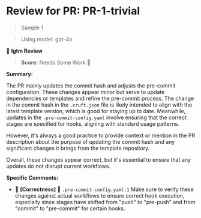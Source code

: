 # Review for PR: PR-1-trivial

> Sample 1

> Using model: gpt-4o


🦉 **lgtm Review**

> **Score:** Needs Some Work 🔧

**Summary:**

The PR mainly updates the commit hash and adjusts the pre-commit configuration. These changes appear minor but serve to update dependencies or templates and refine the pre-commit process. The change in the commit hash in the `.cruft.json` file is likely intended to align with the latest template version, which is good for staying up to date. Meanwhile, updates in the `.pre-commit-config.yaml` involve ensuring that the correct stages are specified for hooks, aligning with standard usage patterns.

However, it's always a good practice to provide context or mention in the PR description about the purpose of updating the commit hash and any significant changes it brings from the template repository.

Overall, these changes appear correct, but it's essential to ensure that any updates do not disrupt current workflows.

**Specific Comments:**

- 🦉 **[Correctness]** 🔴 `.pre-commit-config.yaml:1` Make sure to verify these changes against actual workflows to ensure correct hook execution, especially since stages have shifted from "push" to "pre-push" and from "commit" to "pre-commit" for certain hooks.